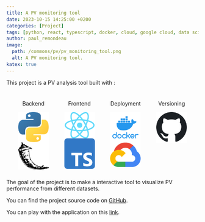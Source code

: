 ```yaml
---
title: A PV monitoring tool
date: 2023-10-15 14:25:00 +0200
categories: [Project]
tags: [python, react, typescript, docker, cloud, google cloud, data science]     # TAG names should always be lowercase
author: paul_remondeau
image:
  path: /commons/pv/pv_monitoring_tool.png
  alt: A PV monitoring tool.
katex: true
---
```


This project is a PV analysis tool built with :

<div style="display: flex; justify-content: space-evenly">
  <div style="display: inline; align-items: center; text-align: center; padding:10px;">
    <p>Backend</p>
    <div style="display: grid;">
        <img src="/commons/stacks/python.png" width="80" alt="python"/> 
         <img src="/commons/stacks/flask.png" width="80" alt="flask"/> 
    </div>

  
  </div>
  <div style="display: inline; align-items: center; text-align: center; padding:10px;">
    <p>Frontend</p>
    <div style="display: grid;">
        <img src="/commons/stacks/React.png" width="80" alt="react"/> 
        <img src="/commons/stacks/typescript.png" width="80" alt="typescript"/> 
    </div>
  </div>
   <div style="display: inline; align-items: center; text-align: center; padding:10px;">
    <p>Deployment</p>
    <div style="display: grid;">
        <img src="/commons/stacks/docker.png" width="80" alt="docker"/> 
        <img src="/commons/stacks/googlecloud.png" width="80" alt="googlecloud"/> 
    </div>
  </div>
   <div style="display: inline; align-items: center; text-align: center;padding:10px;">
    <p>Versioning</p>
    <img src="/commons/stacks/github.png" width="80" alt="github"/> 
  </div>
</div>

The goal of the project is to make a interactive tool to visualize PV performance from different datasets.

You can find the project source code on [GitHub](https://github.com/paulremondeau/fullstocks_PV). 

You can play with the application on this [link](https://pv-analytics-frontend.onrender.com).


